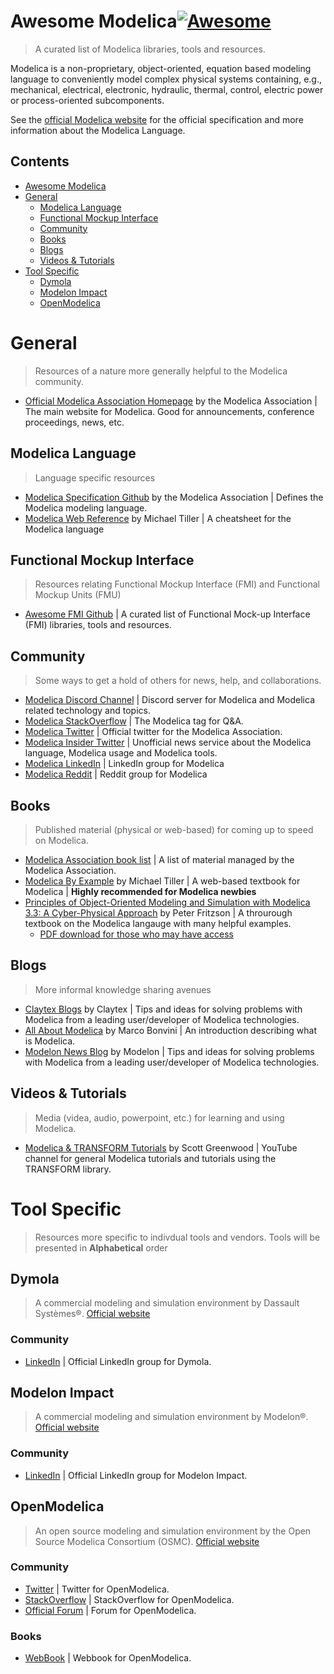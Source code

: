 # Awesome Modelica[![Awesome](https://awesome.re/badge.svg)](https://awesome.re)
> A curated list of Modelica libraries, tools and resources.

Modelica is a non-proprietary, object-oriented, equation based modeling language to conveniently model complex physical systems containing, e.g., mechanical, electrical, electronic, hydraulic, thermal, control, electric power or process-oriented subcomponents.

See the [official Modelica website](https://www.modelica.org/) for the official specification and more information about the Modelica Language.

## Contents
- [Awesome Modelica](#awesome-modelica)
- [General](#general)
  - [Modelica Language](#community)
  - [Functional Mockup Interface](#functional-mockup-interface)
  - [Community](#community)
  - [Books](#books)
  - [Blogs](#blogs)
  - [Videos & Tutorials](#videos-&-tutorials)
- [Tool Specific](#tool-specific)
  - [Dymola](#dymola)
  - [Modelon Impact](#modelon-impact)
  - [OpenModelica](#openmodelica)

# General
> Resources of a nature more generally helpful to the Modelica community.
- [Official Modelica Association Homepage](https://www.modelica.org/) by the Modelica Association | The main website for Modelica. Good for announcements, conference proceedings, news, etc.

## Modelica Language
> Language specific resources
- [Modelica Specification Github](https://github.com/modelica/ModelicaSpecification) by the Modelica Association | Defines the Modelica modeling language.
- [Modelica Web Reference](https://webref.modelica.university/) by Michael Tiller | A cheatsheet for the Modelica language

## Functional Mockup Interface
> Resources relating Functional Mockup Interface (FMI) and Functional Mockup Units (FMU)
- [Awesome FMI Github](https://github.com/traversaro/awesome-fmi) | A curated list of Functional Mock-up Interface (FMI) libraries, tools and resources.

## Community
> Some ways to get a hold of others for news, help, and collaborations.
- [Modelica Discord Channel](https://discord.com/invite/bp2yeYU) | Discord server for Modelica and Modelica related technology and topics.
- [Modelica StackOverflow](https://stackoverflow.com/questions/tagged/modelica) | The Modelica tag for Q&A.
- [Modelica Twitter](https://twitter.com/modelica) | Official twitter for the Modelica Association.
- [Modelica Insider Twitter](https://twitter.com/modelicainsider) | Unofficial news service about the Modelica language, Modelica usage and Modelica tools.
- [Modelica LinkedIn](https://www.linkedin.com/groups/806917/) | LinkedIn group for Modelica
- [Modelica Reddit](https://www.reddit.com/r/Modelica/) | Reddit group for Modelica

## Books
> Published material (physical or web-based) for coming up to speed on Modelica.
- [Modelica Association book list](https://modelica.org/publications) | A list of material managed by the Modelica Association.
- [Modelica By Example](https://mbe.modelica.university/) by Michael Tiller | A web-based textbook for Modelica | **Highly recommended for Modelica newbies**
- [Principles of Object-Oriented Modeling and Simulation with Modelica 3.3: A Cyber-Physical Approach](https://www.amazon.com/Principles-Object-Oriented-Modeling-Simulation-Modelica/dp/111885912X) by Peter Fritzson | A throurough textbook on the Modelica langauge with many helpful examples.
    - [PDF download for those who may have access](https://doi.org/10.1002/9781118989166)

## Blogs
> More informal knowledge sharing avenues
- [Claytex Blogs](https://www.claytex.com/blog/) by Claytex | Tips and ideas for solving problems with Modelica from a leading user/developer of Modelica technologies.
- [All About Modelica](https://marcobonvini.com/modelica/2020/06/29/all-about-modelica.html) by Marco Bonvini | An introduction describing what is Modelica.
- [Modelon News Blog](https://www.modelon.com/news-blog) by Modelon | Tips and ideas for solving problems with Modelica from a leading user/developer of Modelica technologies.

## Videos & Tutorials
> Media (videa, audio, powerpoint, etc.) for learning and using Modelica.
- [Modelica & TRANSFORM Tutorials](https://www.youtube.com/channel/UCL8MRWi3q0Ivo2KVMLq1O8A) by Scott Greenwood | YouTube channel for general Modelica tutorials and tutorials using the TRANSFORM library.

# Tool Specific
> Resources more specific to indivdual tools  and vendors.
> Tools will be presented in **Alphabetical** order

## Dymola
> A commercial modeling and simulation environment by Dassault Systèmes®. [Official website](https://www.3ds.com/products-services/catia/products/dymola/)

### Community
- [LinkedIn](https://www.linkedin.com/groups/4400628/) | Official LinkedIn group for Dymola.

## Modelon Impact
> A commercial modeling and simulation environment by Modelon®. [Official website](https://www.modelon.com/modelon-impact)
### Community
- [LinkedIn](https://www.linkedin.com/groups/12431484/) | Official LinkedIn group for Modelon Impact.

## OpenModelica
> An open source modeling and simulation environment by the Open Source Modelica Consortium (OSMC). [Official website](https://www.openmodelica.org/)

### Community
- [Twitter](https://twitter.com/openmodelica) | Twitter for OpenModelica.
- [StackOverflow](https://stackoverflow.com/questions/tagged/openmodelica) | StackOverflow for OpenModelica.
- [Official Forum](https://www.openmodelica.org/forum) | Forum for OpenModelica.

### Books
- [WebBook](http://omwebbook.openmodelica.org/) | Webbook for OpenModelica.






